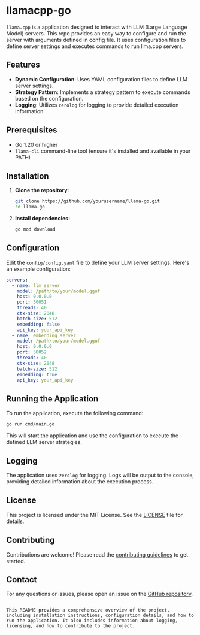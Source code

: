 # llamacpp-go

`llama.cpp` is a application designed to interact with LLM (Large Language Model) servers. This repo provides an easy way to configure and run the server with arguments defined in config file. It uses configuration files to define server settings and executes commands to run llma.cpp servers.

## Features

- **Dynamic Configuration**: Uses YAML configuration files to define LLM server settings.
- **Strategy Pattern**: Implements a strategy pattern to execute commands based on the configuration.
- **Logging**: Utilizes `zerolog` for logging to provide detailed execution information.

## Prerequisites

- Go 1.20 or higher
- `llama-cli` command-line tool (ensure it's installed and available in your PATH)

## Installation

1. **Clone the repository:**

   ```sh
   git clone https://github.com/yourusername/llama-go.git
   cd llama-go
   ```

2. **Install dependencies:**

   ```sh
   go mod download
   ```

## Configuration

Edit the `config/config.yaml` file to define your LLM server settings. Here's an example configuration:

```yaml
servers:
  - name: llm_server
    model: /path/to/your/model.gguf
    host: 0.0.0.0
    port: 50051
    threads: 40
    ctx-size: 2048
    batch-size: 512
    embedding: false
    api_key: your_api_key
  - name: embedding_server
    model: /path/to/your/model.gguf
    host: 0.0.0.0
    port: 50052
    threads: 40
    ctx-size: 2048
    batch-size: 512
    embedding: true
    api_key: your_api_key
```

## Running the Application

To run the application, execute the following command:

```sh
go run cmd/main.go
```

This will start the application and use the configuration to execute the defined LLM server strategies.

## Logging

The application uses `zerolog` for logging. Logs will be output to the console, providing detailed information about the execution process.

## License

This project is licensed under the MIT License. See the [LICENSE](LICENSE) file for details.

## Contributing

Contributions are welcome! Please read the [contributing guidelines](CONTRIBUTING.md) to get started.

## Contact

For any questions or issues, please open an issue on the [GitHub repository](https://github.com/yourusername/llama-go/issues).

```

This README provides a comprehensive overview of the project, including installation instructions, configuration details, and how to run the application. It also includes information about logging, licensing, and how to contribute to the project.
